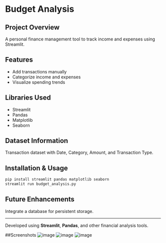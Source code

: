 # Budget Analysis

## Project Overview
A personal finance management tool to track income and expenses using Streamlit.

## Features
- Add transactions manually
- Categorize income and expenses
- Visualize spending trends

## Libraries Used
- Streamlit
- Pandas
- Matplotlib
- Seaborn

## Dataset Information
Transaction dataset with Date, Category, Amount, and Transaction Type.

## Installation & Usage
```bash
pip install streamlit pandas matplotlib seaborn
streamlit run budget_analysis.py
```

## Future Enhancements
Integrate a database for persistent storage.

---

Developed using **Streamlit**, **Pandas**, and other financial analysis tools.

##Screenshots
![image](https://github.com/user-attachments/assets/77edeb2c-2cf6-4e7a-b1be-6872f1eefaeb)
![image](https://github.com/user-attachments/assets/4d742daf-0c12-4556-b04a-3684c667bc43)
![image](https://github.com/user-attachments/assets/6317f684-0835-4174-8354-bee11c54c778)

